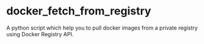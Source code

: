 # docker_fetch_from_registry
A python script which help you to pull docker images from a private registry using Docker Registry API.
